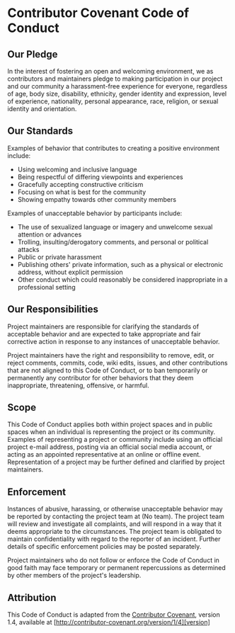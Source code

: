 # Contributor Covenant Code of Conduct

## Our Pledge

In the interest of fostering an open and welcoming environment, we as contributors and maintainers pledge to making participation in our project and our community a harassment-free experience for everyone, regardless of age, body size, disability, ethnicity, gender identity and expression, level of experience, nationality, personal appearance, race, religion, or sexual identity and orientation.

## Our Standards

Examples of behavior that contributes to creating a positive environment include:

* Using welcoming and inclusive language
* Being respectful of differing viewpoints and experiences
* Gracefully accepting constructive criticism
* Focusing on what is best for the community
* Showing empathy towards other community members

Examples of unacceptable behavior by participants include:

* The use of sexualized language or imagery and unwelcome sexual attention or advances
* Trolling, insulting/derogatory comments, and personal or political attacks
* Public or private harassment
* Publishing others' private information, such as a physical or electronic address, without explicit permission
* Other conduct which could reasonably be considered inappropriate in a professional setting

## Our Responsibilities

Project maintainers are responsible for clarifying the standards of acceptable behavior and are expected to take appropriate and fair corrective action in response to any instances of unacceptable behavior.

Project maintainers have the right and responsibility to remove, edit, or reject comments, commits, code, wiki edits, issues, and other contributions that are not aligned to this Code of Conduct, or to ban temporarily or permanently any contributor for other behaviors that they deem inappropriate, threatening, offensive, or harmful.

## Scope

This Code of Conduct applies both within project spaces and in public spaces when an individual is representing the project or its community. Examples of representing a project or community include using an official project e-mail address, posting via an official social media account, or acting as an appointed representative at an online or offline event. Representation of a project may be further defined and clarified by project maintainers.

## Enforcement

Instances of abusive, harassing, or otherwise unacceptable behavior may be reported by contacting the project team at (No team). The project team will review and investigate all complaints, and will respond in a way that it deems appropriate to the circumstances. The project team is obligated to maintain confidentiality with regard to the reporter of an incident. Further details of specific enforcement policies may be posted separately.

Project maintainers who do not follow or enforce the Code of Conduct in good faith may face temporary or permanent repercussions as determined by other members of the project's leadership.

## Attribution

This Code of Conduct is adapted from the [Contributor Covenant][homepage], version 1.4, available at [http://contributor-covenant.org/version/1/4][version]

[homepage]: http://contributor-covenant.org
[version]: http://contributor-covenant.org/version/1/4/
